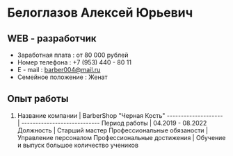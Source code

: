 # Белоглазов Алексей Юрьевич
## WEB - разработчик

* Заработная плата : от 80 000 рублей
* Номер телефона : +7 (953) 440 - 80 11
* E - mail : barber004@mail.ru
* Семейное положение : Женат

## Опыт работы

1. Название компании |      BarberShop "Черная Кость"
-------------------- | ---------------------------- 
Период работы        |     04.2019 - 08.2022
Должность            | Старший мастер
Профессиональные обязаности |  Управление персоналом
Профессиональные достижения | Обучение и выпуск большое количество учеников




